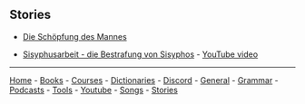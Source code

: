 ## Stories

- [Die Schöpfung des Mannes](./stories/die-Schöpfung-des-Mannes.md)

- [Sisyphusarbeit - die Bestrafung von Sisyphos](http://sisyphusaufgabe.de) - [YouTube video](https://www.youtube.com/watch?v=WQLj93WLXnA)


---

[Home](README.md) -  [Books](Books.md) - [Courses](Courses.md) - [Dictionaries](Dictionaries.md) - [Discord](Discord.md) - [General](General.md) - [Grammar](Grammar.md) - [Podcasts](Podcasts.md) - [Tools](Tools.md) - [Youtube](Youtube.md) - [Songs](Songs.md) - [Stories](Stories.md)
